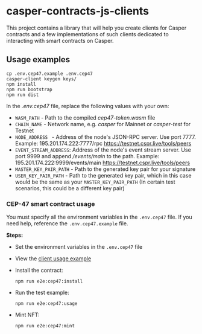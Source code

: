 # casper-contracts-js-clients

This project contains a library that will help you create clients for Casper contracts and a few implementations of such clients dedicated to interacting with smart contracts on Casper. 

## Usage examples

```
cp .env.cep47.example .env.cep47
casper-client keygen keys/
npm install
npm run bootstrap
npm run dist
```

In the *.env.cep47* file, replace the following values with your own:

- `WASM_PATH` - Path to the compiled *cep47-token.wasm* file
- `CHAIN_NAME` - Network name, e.g. *casper* for Mainnet or *casper-test* for Testnet
- `NODE_ADDRESS ` - Address of the node's JSON-RPC server. Use port 7777. Example: 195.201.174.222:7777/rpc https://testnet.cspr.live/tools/peers
- `EVENT_STREAM_ADDRESS`: Address of the node's event stream server. Use port 9999 and append  */events/main* to the path. Example: 195.201.174.222:9999/events/main https://testnet.cspr.live/tools/peers
- `MASTER_KEY_PAIR_PATH` - Path to the generated key pair for your signature
- `USER_KEY_PAIR_PATH` - Path to the generated key pair, which in this case would be the same as your `MASTER_KEY_PAIR_PATH` (In certain test scenarios, this could be a different key pair)

### CEP-47 smart contract usage

You must specify all the environment variables in the `.env.cep47` file. If you need help, reference the `.env.cep47.example` file.

**Steps:**

- Set the environment variables in the `.env.cep47` file
- View the [client usage example](e2e/cep47/usage.ts)
- Install the contract:

  ```
  npm run e2e:cep47:install
  ```

- Run the test example:

  ```
  npm run e2e:cep47:usage
  ```

- Mint NFT:
  ```
  npm run e2e:cep47:mint
  ```
 
